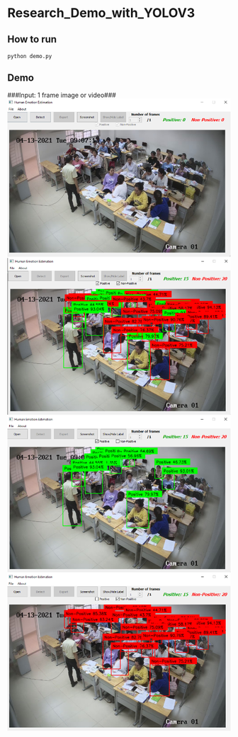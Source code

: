 # Research_Demo_with_YOLOV3
## How to run
```
python demo.py
```
## Demo
###Input: 1 frame image or video###
![](https://github.com/darkhunterLearning/Research_Demo_with_YOLOV3/blob/main/images/Demo.PNG)
![](https://github.com/darkhunterLearning/Research_Demo_with_YOLOV3/blob/main/images/Demo_2.PNG)
![](https://github.com/darkhunterLearning/Research_Demo_with_YOLOV3/blob/main/images/Demo_3.PNG)
![](https://github.com/darkhunterLearning/Research_Demo_with_YOLOV3/blob/main/images/Demo_4.PNG)
